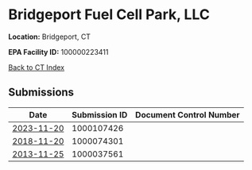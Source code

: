 # Bridgeport Fuel Cell Park, LLC

**Location:** Bridgeport, CT

**EPA Facility ID:** 100000223411

[Back to CT Index](../../index.md)

## Submissions

| Date | Submission ID | Document Control Number |
|------|--------------|-------------------------|
| [2023-11-20](submissions/1000107426.md) | 1000107426 |  |
| [2018-11-20](submissions/1000074301.md) | 1000074301 |  |
| [2013-11-25](submissions/1000037561.md) | 1000037561 |  |
